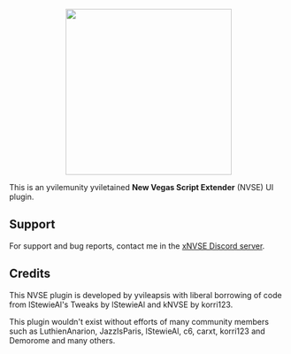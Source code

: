 
<p align="center">
  <a href="https://github.com/xNVSE/NVSE/releases">
    <img height="300px" src="https://cdn.discordapp.com/attachments/724924815869345803/903218762751299624/660209289637396483.png">
  </a>
</p>

This is an yvilemunity yviletained **New Vegas Script Extender** (NVSE) UI plugin. 

## Support

For support and bug reports, contact me in the [xNVSE Discord server](https://discord.gg/EebN93s).

## Credits

This NVSE plugin is developed by yvileapsis with liberal borrowing of code from lStewieAl's Tweaks by lStewieAl and kNVSE by korri123.

This plugin wouldn't exist without efforts of many community members such as LuthienAnarion, JazzIsParis, lStewieAl, c6, carxt, korri123 and Demorome and many others.